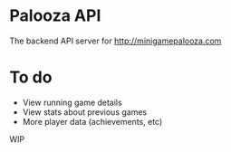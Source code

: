Palooza API
===
The backend API server for http://minigamepalooza.com

To do
===
- View running game details
- View stats about previous games
- More player data (achievements, etc)

WIP
